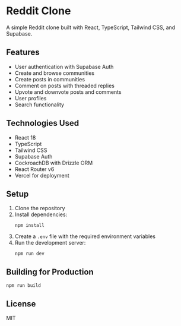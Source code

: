 # Reddit Clone

A simple Reddit clone built with React, TypeScript, Tailwind CSS, and Supabase.

## Features

- User authentication with Supabase Auth
- Create and browse communities
- Create posts in communities
- Comment on posts with threaded replies
- Upvote and downvote posts and comments
- User profiles
- Search functionality

## Technologies Used

- React 18
- TypeScript
- Tailwind CSS
- Supabase Auth
- CockroachDB with Drizzle ORM
- React Router v6
- Vercel for deployment

## Setup

1. Clone the repository
2. Install dependencies:
   ```
   npm install
   ```
3. Create a `.env` file with the required environment variables
4. Run the development server:
   ```
   npm run dev
   ```

## Building for Production

```
npm run build
```

## License

MIT